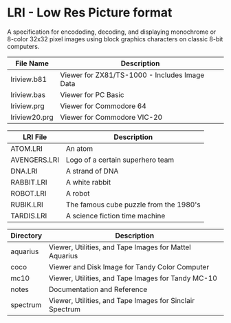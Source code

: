 # LRI - Low Res Picture format

A specification for encododing, decoding, and displaying
monochrome or 8-color 32x32 pixel images using block
graphics characters on classic 8-bit computers.

| File Name     | Description                                   |
| ------------- | --------------------------------------------- |
| lriview.b81   | Viewer for ZX81/TS-1000 - Includes Image Data |
| lriview.bas   | Viewer for PC Basic                           |
| lriview.prg   | Viewer for Commodore 64                       |
| lriview20.prg | Viewer for Commodore VIC-20                   |

| LRI File     | Description                            |
| ------------ | -------------------------------------- |
| ATOM.LRI     | An atom                                |
| AVENGERS.LRI | Logo of a certain superhero team       |
| DNA.LRI      | A strand of DNA                        |
| RABBIT.LRI   | A white rabbit                         |
| ROBOT.LRI    | A robot                                |
| RUBIK.LRI    | The famous cube puzzle from the 1980's |
| TARDIS.LRI   | A science fiction time machine         |

| Directory    | Description                                              |
| ------------ | -------------------------------------------------------- | 
| aquarius     | Viewer, Utilities, and Tape Images for Mattel Aquarius   |
| coco         | Viewer and Disk Image for Tandy Color Computer           |
| mc10         | Viewer, Utilities, and Tape Images for Tandy MC-10       |
| notes        | Documentation and Reference                              |
| spectrum     | Viewer, Utilities, and Tape Images for Sinclair Spectrum |